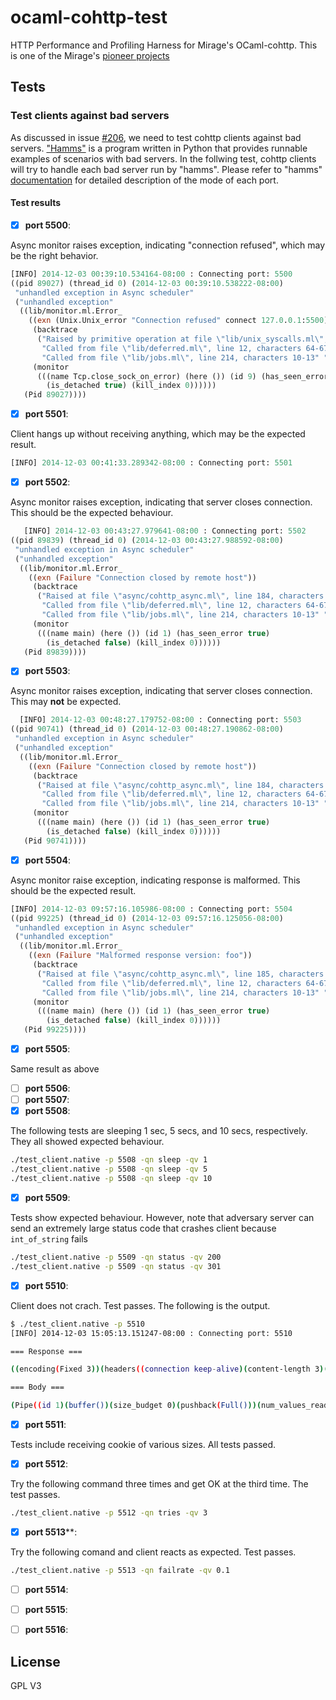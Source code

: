 ocaml-cohttp-test
=================

HTTP Performance and Profiling Harness for Mirage's OCaml-cohttp.
This is one of the Mirage's [pioneer projects](https://github.com/mirage/mirage-www/wiki/Pioneer-Projects)

## Tests

### Test clients against bad servers

As discussed in issue [#206](https://github.com/mirage/ocaml-cohttp/issues/206), we
need to test cohttp clients against bad servers. ["Hamms"](https://github.com/kevinburke/hamms)
is a program written in Python that provides runnable examples of scenarios
with bad servers. In the follwing test, cohttp clients will try to
handle each bad server run by "hamms". Please refer to "hamms" [documentation](https://github.com/kevinburke/hamms)
for detailed description of the mode of each port.

#### Test results

- [x] **port 5500**:

Async monitor raises exception, indicating "connection refused", which may be the right behavior.

````OCaml
[INFO] 2014-12-03 00:39:10.534164-08:00 : Connecting port: 5500
((pid 89027) (thread_id 0) (2014-12-03 00:39:10.538222-08:00)
 "unhandled exception in Async scheduler"
 ("unhandled exception"
  ((lib/monitor.ml.Error_
    ((exn (Unix.Unix_error "Connection refused" connect 127.0.0.1:5500))
     (backtrace
      ("Raised by primitive operation at file \"lib/unix_syscalls.ml\", line 851, characters 12-69"
       "Called from file \"lib/deferred.ml\", line 12, characters 64-67"
       "Called from file \"lib/jobs.ml\", line 214, characters 10-13" ""))
     (monitor
      (((name Tcp.close_sock_on_error) (here ()) (id 9) (has_seen_error true)
        (is_detached true) (kill_index 0))))))
   (Pid 89027))))
````

- [x] **port 5501**:

Client hangs up without receiving anything, which may be the expected result.

````OCaml
[INFO] 2014-12-03 00:41:33.289342-08:00 : Connecting port: 5501
````

- [x] **port 5502**:

Async monitor raises exception, indicating that server closes connection.
This should be the expected behaviour.

````OCaml
   [INFO] 2014-12-03 00:43:27.979641-08:00 : Connecting port: 5502
((pid 89839) (thread_id 0) (2014-12-03 00:43:27.988592-08:00)
 "unhandled exception in Async scheduler"
 ("unhandled exception"
  ((lib/monitor.ml.Error_
    ((exn (Failure "Connection closed by remote host"))
     (backtrace
      ("Raised at file \"async/cohttp_async.ml\", line 184, characters 21-63"
       "Called from file \"lib/deferred.ml\", line 12, characters 64-67"
       "Called from file \"lib/jobs.ml\", line 214, characters 10-13" ""))
     (monitor
      (((name main) (here ()) (id 1) (has_seen_error true)
        (is_detached false) (kill_index 0))))))
   (Pid 89839))))
````

- [x] **port 5503**:

Async monitor raises exception, indicating that
server closes connection. This may **not** be expected.

````OCaml
  [INFO] 2014-12-03 00:48:27.179752-08:00 : Connecting port: 5503
((pid 90741) (thread_id 0) (2014-12-03 00:48:27.190862-08:00)
 "unhandled exception in Async scheduler"
 ("unhandled exception"
  ((lib/monitor.ml.Error_
    ((exn (Failure "Connection closed by remote host"))
     (backtrace
      ("Raised at file \"async/cohttp_async.ml\", line 184, characters 21-63"
       "Called from file \"lib/deferred.ml\", line 12, characters 64-67"
       "Called from file \"lib/jobs.ml\", line 214, characters 10-13" ""))
     (monitor
      (((name main) (here ()) (id 1) (has_seen_error true)
        (is_detached false) (kill_index 0))))))
   (Pid 90741))))
````

- [x] **port 5504**:

Async monitor raise exception, indicating response is malformed.
This should be the expected result.

````OCaml
[INFO] 2014-12-03 09:57:16.105986-08:00 : Connecting port: 5504
((pid 99225) (thread_id 0) (2014-12-03 09:57:16.125056-08:00)
 "unhandled exception in Async scheduler"
 ("unhandled exception"
  ((lib/monitor.ml.Error_
    ((exn (Failure "Malformed response version: foo"))
     (backtrace
      ("Raised at file \"async/cohttp_async.ml\", line 185, characters 32-46"
       "Called from file \"lib/deferred.ml\", line 12, characters 64-67"
       "Called from file \"lib/jobs.ml\", line 214, characters 10-13" ""))
     (monitor
      (((name main) (here ()) (id 1) (has_seen_error true)
        (is_detached false) (kill_index 0))))))
   (Pid 99225))))
````

- [x] **port 5505**:

Same result as above

- [ ] **port 5506**:
- [ ] **port 5507**:
- [x] **port 5508**:

The following tests are sleeping 1 sec, 5 secs, and 10 secs, respectively. They all showed expected behaviour.

````Bash
./test_client.native -p 5508 -qn sleep -qv 1
./test_client.native -p 5508 -qn sleep -qv 5
./test_client.native -p 5508 -qn sleep -qv 10
````

- [x] **port 5509**:

Tests show expected behaviour. However, note that adversary server can send an extremely large status code that crashes client because ``int_of_string`` fails

````Bash
./test_client.native -p 5509 -qn status -qv 200
./test_client.native -p 5509 -qn status -qv 301
````

- [x] **port 5510**:

Client does not crach. Test passes. The following is the output.

````Bash
$ ./test_client.native -p 5510
[INFO] 2014-12-03 15:05:13.151247-08:00 : Connecting port: 5510

=== Response ===

((encoding(Fixed 3))(headers((connection keep-alive)(content-length 3)(content-type text/plain)(server Hamms/1.3)))(version HTTP_1_1)(status OK)(flush false))

=== Body ===

(Pipe((id 1)(buffer())(size_budget 0)(pushback(Full()))(num_values_read 0)(blocked_flushes())(blocked_reads())(closed Empty)(read_closed Empty)(consumers())(upstream_flusheds())))
````

- [x] **port 5511**:

Tests include receiving cookie of various sizes. All tests passed.

- [x] **port 5512**:

Try the following command three times and get OK at the third time.
The test passes.
````Bash
./test_client.native -p 5512 -qn tries -qv 3
````

- [x] **port 5513****:

Try the following comand and client reacts as expected. Test passes.

````Bash
./test_client.native -p 5513 -qn failrate -qv 0.1
````

- [ ] **port 5514**:
- [ ] **port 5515**:
- [ ] **port 5516**:



## License
GPL V3
